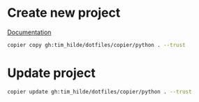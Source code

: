 # Create new project

[Documentation](https://copier.readthedocs.io/en/stable/)

```sh
copier copy gh:tim_hilde/dotfiles/copier/python . --trust
```

# Update project

```sh
copier update gh:tim_hilde/dotfiles/copier/python . --trust
```
